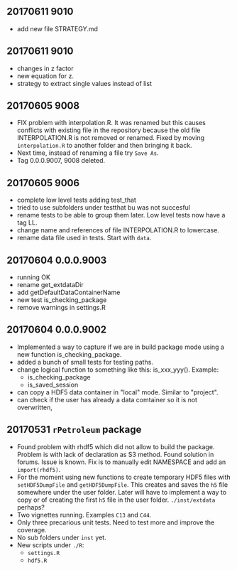 ## 20170611 9010
* add new file STRATEGY.md

## 20170611 9010
* changes in z factor
* new equation for z.
* strategy to extract single values instead of list

## 20170605 9008
* FIX problem with interpolation.R. It was renamed but this causes conflicts 
with existing file in the repository because the old file INTERPOLATION.R is not
removed or renamed. Fixed by moving `interpolation.R` to another folder and then
bringing it back.
* Next time, instead of renaming a file try `Save As`.
* Tag 0.0.0.9007, 9008 deleted.


## 20170605 9006
* complete low level tests adding test_that
* tried to use subfolders under testthat bu was not succesful
* rename tests to be able to group them later. Low level tests now have a tag LL.
* change name and references of file INTERPOLATION.R to lowercase.
* rename data file used in tests. Start with `data`.


## 20170604 0.0.0.9003
* running OK
* rename get_extdataDir
* add getDefaultDataContainerName
* new test is_checking_package
* remove warnings in settings.R


## 20170604 0.0.0.9002
* Implemented a way to capture if we are in build package mode using a new function is_checking_package.
* added a bunch of small tests for testing paths.
* change logical function to something like this: is_xxx_yyy(). Example: 
    * is_checking_package
    * is_saved_session
* can copy a HDF5 data container in "local" mode. Similar to "project". 
* can check if the user has already a data comtainer so it is not overwritten,


## 20170531 `rPetroleum` package
* Found problem with rhdf5 which did not allow to build the package. Problem is with lack of declaration as S3 method. Found solution in forums. Issue is known. Fix is to manually edit NAMESPACE and add an `import(rhdf5)`. 
* For the moment using new functions to create temporary HDF5 files with `setHDF5DumpFile` and `getHDF5DumpFile`. This creates and saves the `h5` file somewhere under the user folder. Later will have to implement a way to copy or of creating the first `h5` file in the user folder. `./inst/extdata` perhaps?
* Two vignettes running. Examples `C13` and `C44`.
* Only three precarious unit tests. Need to test more and improve the coverage.
* No sub folders under `inst` yet.
* New scripts under `./R`: 
  * `settings.R `
  * `hdf5.R`
